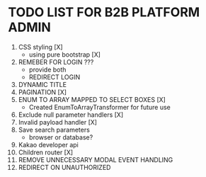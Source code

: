 # TODO LIST FOR B2B PLATFORM ADMIN

1. CSS styling [X]
   - using pure bootstrap [X]
2. REMEBER FOR LOGIN ???
   - provide both
   - REDIRECT LOGIN
3. DYNAMIC TITLE
4. PAGINATION [X]
5. ENUM TO ARRAY MAPPED TO SELECT BOXES [X]
   - Created EnumToArrayTransformer for future use
6. Exclude null parameter handlers [X]
7. Invalid payload handler [X]
8. Save search parameters
   - browser or database?
9. Kakao developer api
10. Children router [X]
11. REMOVE UNNECESSARY MODAL EVENT HANDLING
12. REDIRECT ON UNAUTHORIZED
